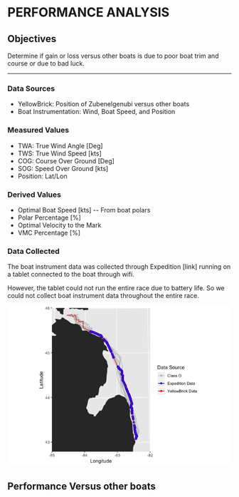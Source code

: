 PERFORMANCE ANALYSIS
================

Objectives
----------

Determine if gain or loss versus other boats is due to poor boat trim and course or due to bad luck.

------------------------------------------------------------------------

### Data Sources

-   YellowBrick: Position of Zubenelgenubi versus other boats
-   Boat Instrumentation: Wind, Boat Speed, and Position

### Measured Values

-   TWA: True Wind Angle \[Deg\]
-   TWS: True Wind Speed \[kts\]
-   COG: Course Over Ground \[Deg\]
-   SOG: Speed Over Ground \[kts\]
-   Position: Lat/Lon

### Derived Values

-   Optimal Boat Speed \[kts\] -- From boat polars
-   Polar Percentage \[%\]
-   Optimal Velocity to the Mark
-   VMC Percentage \[%\]

### Data Collected

The boat instrument data was collected through Expedition \[link\] running on a tablet connected to the boat through wifi.

However, the tablet could not run the entire race due to battery life. So we could not collect boat instrument data throughout the entire race.

![](README_files/figure-markdown_github/unnamed-chunk-1-1.png)

Performance Versus other boats
------------------------------
